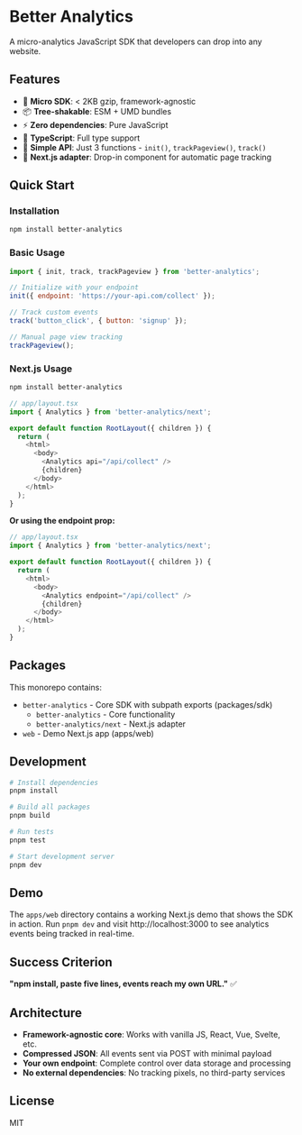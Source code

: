 # Better Analytics

A micro-analytics JavaScript SDK that developers can drop into any website.

## Features

- 🚀 **Micro SDK**: < 2KB gzip, framework-agnostic
- 📦 **Tree-shakable**: ESM + UMD bundles
- ⚡ **Zero dependencies**: Pure JavaScript
- 🔧 **TypeScript**: Full type support
- 🎯 **Simple API**: Just 3 functions - `init()`, `trackPageview()`, `track()`
- 🔌 **Next.js adapter**: Drop-in component for automatic page tracking

## Quick Start

### Installation

```bash
npm install better-analytics
```

### Basic Usage

```javascript
import { init, track, trackPageview } from 'better-analytics';

// Initialize with your endpoint
init({ endpoint: 'https://your-api.com/collect' });

// Track custom events
track('button_click', { button: 'signup' });

// Manual page view tracking
trackPageview();
```

### Next.js Usage

```bash
npm install better-analytics
```

```javascript
// app/layout.tsx
import { Analytics } from 'better-analytics/next';

export default function RootLayout({ children }) {
  return (
    <html>
      <body>
        <Analytics api="/api/collect" />
        {children}
      </body>
    </html>
  );
}
```

**Or using the endpoint prop:**

```javascript
// app/layout.tsx
import { Analytics } from 'better-analytics/next';

export default function RootLayout({ children }) {
  return (
    <html>
      <body>
        <Analytics endpoint="/api/collect" />
        {children}
      </body>
    </html>
  );
}
```

## Packages

This monorepo contains:

- `better-analytics` - Core SDK with subpath exports (packages/sdk)
  - `better-analytics` - Core functionality
  - `better-analytics/next` - Next.js adapter
- `web` - Demo Next.js app (apps/web)

## Development

```bash
# Install dependencies
pnpm install

# Build all packages
pnpm build

# Run tests
pnpm test

# Start development server
pnpm dev
```

## Demo

The `apps/web` directory contains a working Next.js demo that shows the SDK in action. Run `pnpm dev` and visit http://localhost:3000 to see analytics events being tracked in real-time.

## Success Criterion

**"npm install, paste five lines, events reach my own URL."** ✅

## Architecture

- **Framework-agnostic core**: Works with vanilla JS, React, Vue, Svelte, etc.
- **Compressed JSON**: All events sent via POST with minimal payload
- **Your own endpoint**: Complete control over data storage and processing
- **No external dependencies**: No tracking pixels, no third-party services

## License

MIT
